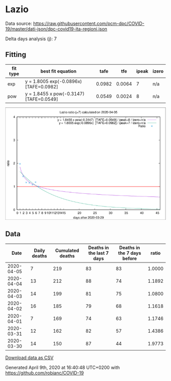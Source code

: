 # Lazio

Data source: https://raw.githubusercontent.com/pcm-dpc/COVID-19/master/dati-json/dpc-covid19-ita-regioni.json

Delta days analysis (j): 7

## Fitting 
|fit type|best fit equation|tafe|tfe|ipeak|izero|
|-------|-----|--------|------|---|---|
|exp|y = 1.8005 exp(-0.0896x)  [TAFE=0.0982]|0.0982|0.0064|7|n/a|
|pow|y = 1.8455 x pow(-0.3147)  [TAFE=0.0549]|0.0549|0.0024|8|n/a|

![Plot](COVID-19_lazio_j7_2020-04-05.png)

## Data
|Date|Daily deaths|Cumulated deaths|Deaths in the last 7 days|Deaths in the 7 days before|ratio|
|----|----------|-----------|-------|--------------------|-----|
|2020-04-05|7|219|83|83|1.0000|
|2020-04-04|13|212|88|74|1.1892|
|2020-04-03|14|199|81|75|1.0800|
|2020-04-02|16|185|79|68|1.1618|
|2020-04-01|7|169|74|63|1.1746|
|2020-03-31|12|162|82|57|1.4386|
|2020-03-30|14|150|87|44|1.9773|

[Download data as CSV](COVID-19_lazio_j7_2020-04-05.csv)

Generated April 9th, 2020 at 16:40:48 UTC+0200 with https://github.com/robianc/COVID-19
